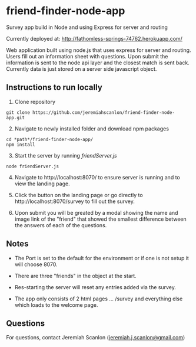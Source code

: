 # friend-finder-node-app
Survey app build in Node and using Express for server and routing

Currently deployed at: http://fathomless-springs-74762.herokuapp.com/

Web application built using node.js that uses express for server and routing. Users fill out an information sheet with questions. Upon submit the information is sent to the node api layer and the closest match is sent back. Currently data is just stored on a server side javascript object.
 
## Instructions to run locally 

1) Clone repository 

```
git clone https://github.com/jeremiahscanlon/friend-finder-node-app.git
```

2) Navigate to newly installed folder and download npm packages

```
cd *path*/friend-finder-node-app/
npm install
```

3) Start the server by running *friendServer.js*

```
node friendServer.js
```

4) Navigate to http://localhost:8070/ to ensure server is running and to view the landing page.

5) Click the button on the landing page or go directly to http://localhost:8070/survey to fill out the survey.

6) Upon submit you will be greated by a modal showing the name and image link of the "friend" that showed the smallest difference between the answers of each of the questions.

## Notes

- The Port is set to the default for the environment or if one is not setup it will choose 8070.

- There are three "friends" in the object at the start.

- Res-starting the server will reset any entries added via the survey.

- The app only consists of 2 html pages ... /survey and everything else which loads to the welcome page.


## Questions

For questions, contact Jeremiah Scanlon (jeremiah.j.scanlon@gmail.com)
